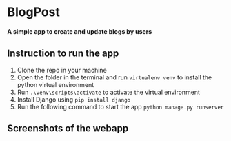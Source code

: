 # BlogPost
#### A simple app to create and update blogs by users

## Instruction to run the app
1. Clone the repo in your machine
2. Open the folder in the terminal and run `virtualenv venv` to install the python virtual environment
3. Run `.\venv\scripts\activate` to activate the virtual environment
4. Install Django using `pip install django`
5. Run the following command to start the app `python manage.py runserver`



## Screenshots of the webapp
